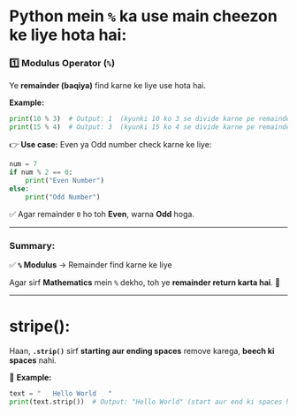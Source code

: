 # Python mein `%` ka use **main cheezon** ke liye hota hai:  

### **1️⃣ Modulus Operator (`%`)**
Ye **remainder (baqiya)** find karne ke liye use hota hai.  

**Example:**  
```python
print(10 % 3)  # Output: 1  (kyunki 10 ko 3 se divide karne pe remainder 1 bachta hai)
print(15 % 4)  # Output: 3  (kyunki 15 ko 4 se divide karne pe remainder 3 hai)
```

👉 **Use case:** Even ya Odd number check karne ke liye:  
```python
num = 7
if num % 2 == 0:
    print("Even Number")
else:
    print("Odd Number")
```
✅ Agar remainder `0` ho toh **Even**, warna **Odd** hoga.

---

### **Summary:**  
✅ **`%` Modulus** → Remainder find karne ke liye  

Agar sirf **Mathematics** mein `%` dekho, toh ye **remainder return karta hai**. 🚀


------------------------------
# stripe():
Haan, **`.strip()`** sirf **starting aur ending spaces** remove karega, **beech ki spaces** nahi.  

🔹 **Example:**  
```python
text = "   Hello World   "
print(text.strip())  # Output: "Hello World" (start aur end ki spaces hat gayi)
```
